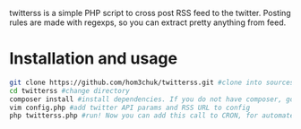 twitterss is a simple PHP script to cross post RSS feed to the twitter. Posting rules are made with regexps, so you can extract pretty anything from feed.

# Installation and usage

```bash
git clone https://github.com/hom3chuk/twitterss.git #clone into sources
cd twitterss #change directory
composer install #install dependencies. If you do not have composer, go to https://getcomposer.org/download/
vim config.php #add twitter API params and RSS URL to config
php twitterss.php #run! Now you can add this call to CRON, for automated updates.
```
